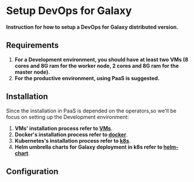 # Setup DevOps for Galaxy
**Instruction for how to setup a DevOps for Galaxy distributed version.**  

## Requirements
1. **For a Development environment, you should have at least two VMs (8 cores and 8G ram for the worker node, 2 cores and 8G ram for the master node).**
2. **For the productive environment, using PaaS is suggested.**  

## Installation
Since the installation in PaaS is depended on the operators,so we'll be focus on setting up the Development environment: 
1. **VMs' installation process refer to [VMs](vm/README.md)**.
2. **Docker's installation process refer to [docker](docker/README.md)**.
3. **Kubernetes's installation process refer to [k8s](k8s/README.md)**.
4. **Helm umbrella charts for Galaxy deployment in k8s refer to [helm-chart](helm-chart/README.md)**.

## Configuration



